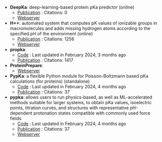 - **DeepKa**: deep-learning-based protein pKa predictor (online)
	- [Publication](https://doi.org/10.1021/acs.jcim.3c02013) : Citations: 0
	- [Webserver](http://www.computbiophys.com/DeepKa/main)
- **H++**: automated system that computes pK values of ionizable groups in macromolecules and adds missing hydrogen atoms according to the specified pH of the environment (online)
	- [Publication](https://doi.org/10.1093%2Fnar%2Fgki464) : Citations: 1256
	- [Webserver](http://biophysics.cs.vt.edu/)
- **propka**: 
	- [Code](https://github.com/jensengroup/propka) : Last updated in February 2024, 3 months ago
	- [Publication](https://doi.org/10.1021/ct200133y) : Citations: 1417
- **ProteinPrepare**: 
	- [Webserver](http://www.playmolecule.org/)
- **PypKa**: a flexible Python module for Poisson-Boltzmann based pKa calculations (for proteins) (standalone)
	- [Code](https://github.com/mms-fcul/PypKa) : Last updated in February 2024, 4 months ago
	- [Publication](https://doi.org/10.1021/acs.jcim.0c00718) : Citations: 37
- **pypka**: allows users to run physics-based, as well as ML-accelerated methods suitable for larger systems, to obtain pKa values, isoelectric points, titration curves, and structures with representative pH-dependent protonation states compatible with commonly used force fields
	- [Code](https://github.com/mms-fcul/PypKa) : Last updated in February 2024, 4 months ago
	- [Publication](https://doi.org/10.1021/acs.jcim.0c00718) : Citations: 37
	- [Webserver](https://pypka.org/)
